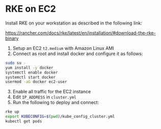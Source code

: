 # RKE on EC2 
Install RKE on your workstation as described in the following link: 

https://rancher.com/docs/rke/latest/en/installation/#download-the-rke-binary


1. Setup an EC2 `t2.medium` with Amazon Linux AMI
2. Connect as root and install docker and configure it as follows:
```sh
sudo su - 
yum install -y docker 
systemctl enable docker 
systemctl start docker 
usermod -aG docker ec2-user 
```

3. Enable all traffic for the EC2 instance
4. Edit `IP_ADDRESS` in `cluster.yml`
5. Run the following to deploy and connect:
```sh
rke up 
export KUBECONFIG=$(pwd)/kube_config_cluster.yml
kubectl get pods
```
